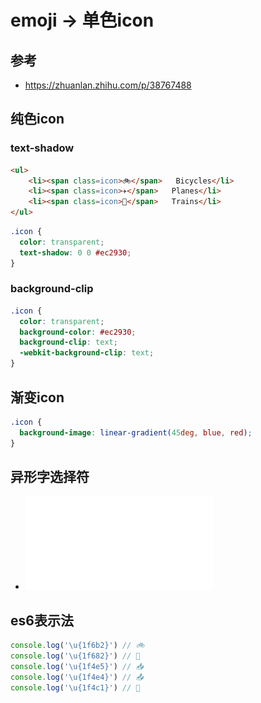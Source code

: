 # emoji -> 单色icon

## 参考
  - https://zhuanlan.zhihu.com/p/38767488


## 纯色icon

### text-shadow
```html
<ul>
    <li><span class=icon>🚲</span>   Bicycles</li>
    <li><span class=icon>✈️</span>   Planes</li>
    <li><span class=icon>🚂</span>   Trains</li>
</ul>
```
```css
.icon {
  color: transparent;
  text-shadow: 0 0 #ec2930;
}
```

### background-clip
```css
.icon {
  color: transparent;
  background-color: #ec2930;
  background-clip: text;
  -webkit-background-clip: text;
}
```

## 渐变icon
```css
.icon {
  background-image: linear-gradient(45deg, blue, red);
}
```

## 异形字选择符
  - ![ufe00](UFE00.pdf)

## es6表示法
```js
console.log('\u{1f6b2}') // 🚲
console.log('\u{1f682}') // 🚂
console.log('\u{1f4e5}') // 📥
console.log('\u{1f4e4}') // 📤
console.log('\u{1f4c1}') // 📁
```





